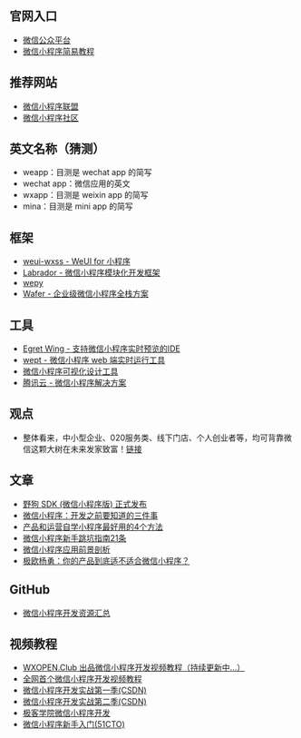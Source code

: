 ## 官网入口
- [微信公众平台](https://mp.weixin.qq.com/)  
- [微信小程序简易教程](https://mp.weixin.qq.com/debug/wxadoc/dev/index.html)  

## 推荐网站
- [微信小程序联盟](http://www.wxapp-union.com/)  
- [微信小程序社区](http://www.cwechat.org/)  

## 英文名称（猜测）
- weapp：目测是 wechat app 的简写
- wechat app：微信应用的英文
- wxapp：目测是 weixin app 的简写
- mina：目测是 mini app 的简写

## 框架
- [weui-wxss - WeUI for 小程序](https://github.com/weui/weui-wxss)  
- [Labrador - 微信小程序模块化开发框架](https://github.com/maichong/labrador)  
- [wepy](https://github.com/wepyjs/wepy)  
- [Wafer - 企业级微信小程序全栈方案](https://github.com/tencentyun/wafer)  

## 工具
- [Egret Wing - 支持微信小程序实时预览的IDE](http://developer.egret.com/cn/github/egret-docs/Wing/update/update323/index.html)  
- [wept - 微信小程序 web 端实时运行工具](https://github.com/chemzqm/wept)  
- [微信小程序可视化设计工具](http://www.coolsite360.com/wxapp/)  
- [腾讯云 - 微信小程序解决方案](https://www.qcloud.com/solution/la.html)  

## 观点
- 整体看来，中小型企业、020服务类、线下门店、个人创业者等，均可背靠微信这颗大树在未来发家致富！[链接](http://www.wxapp-union.com/portal.php?mod=view&aid=659)  

## 文章
- [野狗 SDK (微信小程序版) 正式发布](https://blog.wilddog.com/?p=1926)  
- [微信小程序：开发之前要知道的三件事](http://www.wxapp-union.com/portal.php?mod=view&aid=417)  
- [产品和运营自学小程序最好用的4个方法](http://www.wxapp-union.com/portal.php?mod=view&aid=414)  
- [微信小程序新手跳坑指南21条](http://www.wxapp-union.com/portal.php?mod=view&aid=663)  
- [微信小程序应用前景剖析](http://www.wxapp-union.com/portal.php?mod=view&aid=629)  
- [极欧杨勇：你的产品到底适不适合微信小程序？](http://www.wxapp-union.com/portal.php?mod=view&aid=609)  

## GitHub
- [微信小程序开发资源汇总](https://github.com/justjavac/awesome-wechat-weapp)

## 视频教程
- [WXOPEN.Club 出品微信小程序开发视频教程（持续更新中...）](http://wxopen.club/topic/582d4999745f85100cd13a65)  
- [全网首个微信小程序开发视频教程](http://www.howzhi.com/course/15035/)  
- [微信小程序开发实战第一季(CSDN)](http://edu.csdn.net/course/detail/3011)  
- [微信小程序开发实战第二季(CSDN)](http://edu.csdn.net/course/detail/3045)  
- [极客学院微信小程序开发](http://www.jikexueyuan.com/zhiye/course/34.html?type=8&utm_source=jike&utm_medium=www_index_cf&utm_campaign=wechat_app&utm_content=0930)  
- [微信小程序新手入门(51CTO)](http://edu.51cto.com/course/course_id-7242.html)  
